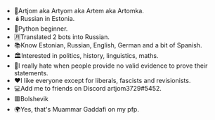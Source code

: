 - 👨Artjom aka Artyom aka Artem aka Artomka.
- 🪆Russian in Estonia.
- 🐍Python beginner.
- 🈷️Translated 2 bots into Russian.
- 📚Know Estonian, Russian, English, German and a bit of Spanish.
- 🏛️Interested in politics, history, linguistics, maths.
- 🚫I really hate when people provide no valid evidence to prove their statements.
- ❤️I like everyone except for liberals, fascists and revisionists.
- 💻Add me to friends on Discord artjom3729#5452.
- 🟥Bolshevik
- 🌍Yes, that's Muammar Gaddafi on my pfp.

<!---
artjom3729/artjom3729 is a ✨ special ✨ repository because its `README.md` (this file) appears on your GitHub profile.
You can click the Preview link to take a look at your changes.
--->
